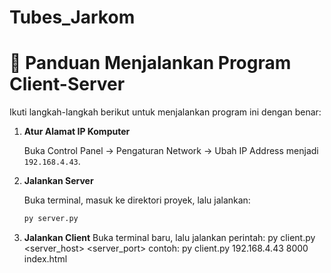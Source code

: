 # Tubes_Jarkom

# 📡 Panduan Menjalankan Program Client-Server

Ikuti langkah-langkah berikut untuk menjalankan program ini dengan benar:

1. **Atur Alamat IP Komputer**

   Buka Control Panel → Pengaturan Network → Ubah IP Address menjadi `192.168.4.43`.

2. **Jalankan Server**

   Buka terminal, masuk ke direktori proyek, lalu jalankan:

   ```bash
   py server.py

3. **Jalankan Client**
   Buka terminal baru, lalu jalankan perintah:
   py client.py <server_host> <server_port> <filename>
   contoh:
   py client.py 192.168.4.43 8000 index.html
